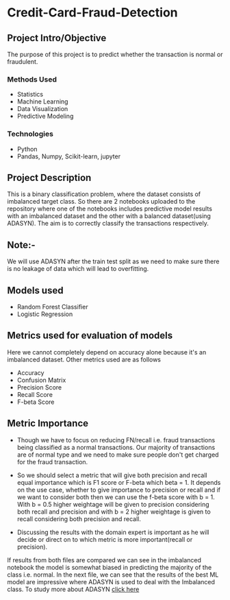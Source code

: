 # Credit-Card-Fraud-Detection


## Project Intro/Objective
The purpose of this project is to predict whether the transaction is normal or fraudulent. 

### Methods Used
* Statistics
* Machine Learning
* Data Visualization
* Predictive Modeling

### Technologies
* Python
* Pandas, Numpy, Scikit-learn, jupyter
 

## Project Description
This is a binary classification problem, where the dataset consists of imbalanced target class. So there are 2 notebooks uploaded to the repository where one of the notebooks includes predictive model results with an imbalanced dataset and the other with a balanced dataset(using ADASYN). The aim is to correctly classify the transactions respectively. 

## Note:-
We will use ADASYN after the train test split as we need to make sure there is no leakage of data which will lead to overfitting.

## Models used

- Random Forest Classifier
- Logistic Regression

## Metrics used for evaluation of models
Here we cannot completely depend on accuracy alone because it's an imbalanced dataset. Other metrics used are as follows

- Accuracy
- Confusion Matrix
- Precision Score
- Recall Score 
- F-beta Score

## Metric Importance
- Though we have to focus on reducing FN/recall i.e. fraud transactions being classified as a normal transactions. Our majority of transactions are of normal type and we need to make sure people don't get charged for the fraud transaction. 

- So we should select a metric that will give both precision and recall equal importance which is F1 score or F-beta which beta = 1. It depends on the use case, whether to give importance to precision or recall and if we want to consider both then we can use the f-beta score with b = 1. With b = 0.5 higher weightage will be given to precision considering both recall and precision and with b = 2 higher weightage is given to recall considering both precision and recall. 

- Discussing the results with the domain expert is important as he will decide or direct on to which metric is more important(recall or precision).

If results from both files are compared we can see in the imbalanced notebook the model is somewhat biased in predicting the majority of the class i.e. normal. In the next file, we can see that the results of the best ML model are impressive where ADASYN is used to deal with the Imbalanced class.
To study more about ADASYN [click here](https://imbalanced-learn.org/stable/references/generated/imblearn.over_sampling.ADASYN.html)

